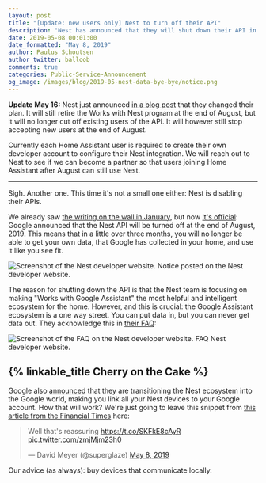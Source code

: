 ```yaml
---
layout: post
title: "[Update: new users only] Nest to turn off their API"
description: "Nest has announced that they will shut down their API in August, no longer allowing you to access your data."
date: 2019-05-08 00:01:00
date_formatted: "May 8, 2019"
author: Paulus Schoutsen
author_twitter: balloob
comments: true
categories: Public-Service-Announcement
og_image: /images/blog/2019-05-nest-data-bye-bye/notice.png
---
```


**Update May 16:** Nest just announced [in a blog post](https://blog.google/products/google-nest/updates-works-with-nest/) that they changed their plan. It will still retire the Works with Nest program at the end of August, but it will no longer cut off existing users of the API. It will however still stop accepting new users at the end of August.

Currently each Home Assistant user is required to create their own developer account to configure their Nest integration. We will reach out to Nest to see if we can become a partner so that users joining Home Assistant after August can still use Nest.

---

Sigh. Another one. This time it's not a small one either: Nest is disabling their APIs.

We already saw [the writing on the wall in January](/blog/2019/01/24/nest-cannot-access-data/), but now [it's official](https://developers.nest.com/): Google announced that the Nest API will be turned off at the end of August, 2019. This means that in a little over three months, you will no longer be able to get your own data, that Google has collected in your home, and use it like you see fit.

<p class='img'>
<img src='/images/blog/2019-05-nest-data-bye-bye/notice.png' alt='Screenshot of the Nest developer website.'>
Notice posted on the Nest developer website.
</p>

The reason for shutting down the API is that the Nest team is focusing on making "Works with Google Assistant" the most helpful and intelligent ecosystem for the home. However, and this is crucial: the Google Assistant ecosystem is a one way street. You can put data in, but you can never get data out. They acknowledge this in [their FAQ](https://nest.com/whats-happening/):

<p class='img'>
<img src='/images/blog/2019-05-nest-data-bye-bye/faq.png' alt='Screenshot of the FAQ on the Nest developer website.'>
FAQ Nest developer website.
</p>

## {% linkable_title Cherry on the Cake %}

Google also [announced](https://nest.com/blog/2019/05/07/introducing-google-nest/) that they are transitioning the Nest ecosystem into the Google world, making you link all your Nest devices to your Google account. How that will work? We're just going to leave this snippet from [this article from the Financial Times](https://www.ft.com/content/d8cbd5e6-70de-11e9-bf5c-6eeb837566c5) here:

<blockquote class="twitter-tweet" data-lang="en"><p lang="en" dir="ltr">Well that&#39;s reassuring <a href="https://t.co/SKFkE8cAyR">https://t.co/SKFkE8cAyR</a> <a href="https://t.co/zmjMjm23h0">pic.twitter.com/zmjMjm23h0</a></p>&mdash; David Meyer (@superglaze) <a href="https://twitter.com/superglaze/status/1126043166031994880?ref_src=twsrc%5Etfw">May 8, 2019</a>
</blockquote>

Our advice (as always): buy devices that communicate locally.
